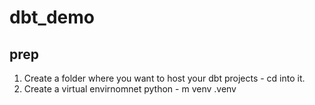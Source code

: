 # dbt_demo

## prep
1. Create a folder where you want to host your dbt projects - cd into it.
2. Create a virtual envirnomnet python - m venv .venv
